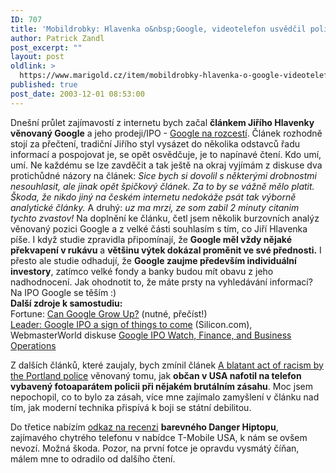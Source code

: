 ```yaml
---
ID: 707
title: 'Mobildrobky: Hlavenka o&nbsp;Google, videotelefon usvědčil policii z&nbsp;rasismu, recenze Danger Colour Hiptop'
author: Patrick Zandl
post_excerpt: ""
layout: post
oldlink: >
  https://www.marigold.cz/item/mobildrobky-hlavenka-o-google-videotelefon-usvedcil-policii-z-rasismu-recenze-danger-colour-hiptop
published: true
post_date: 2003-12-01 08:53:00
---
```

<p>
Dnešní průlet zajímavostí z internetu bych začal <STRONG>článkem Jiřího Hlavenky věnovaný Google</STRONG> a jeho prodeji/IPO - <A href="http://www.zive.cz/h/Byznys/Ar.asp?ARI=113791&amp;CAI=2034" target=_blank>Google na rozcestí</A>. Článek rozhodně stojí za přečtení, tradiční Jiřího styl vysázet do několika odstavců řadu informací a pospojovat je, se opět osvědčuje, je to napínavé čtení. Kdo umí, umí. Ne každému se lze zavděčit a tak ještě na okraj vyjímám z diskuse dva protichůdné názory na článek:<EM> Sice bych si dovolil s některými drobnostmi nesouhlasit, ale jinak opět špičkový článek. Za to by se vážně mělo platit. Škoda, že nikdo jiný na českém internetu nedokáže psát tak výborně analytické články.</EM> A druhý: <EM>uz ma mrzi, ze som zabil 2 minuty citanim tychto zvastov!</EM> Na doplnění ke článku, četl jsem několik burzovních analýz věnovaný pozici Google a z velké části souhlasím s tím, co Jiří Hlavenka píše. I když studie zpravidla připomínají, že <STRONG>Google měl vždy nějaké překvapení v rukávu</STRONG> a <STRONG>většinu výtek dokázal proměnit ve své přednosti.</STRONG> I přesto ale studie odhadují, že <STRONG>Google zaujme především individuální investory</STRONG>, zatímco velké fondy a banky budou mít obavu z jeho nadhodnocení. Jak ohodnotit to, že máte prsty na vyhledávání informací? Na IPO Google se těším :)<BR><STRONG>Další zdroje k samostudiu:</STRONG> <BR>Fortune: <A href="http://www.fortune.com/fortune/technology/articles/0,15114,548765-1,00.html" target=_blank>Can Google Grow Up?</A>&#160;(nutné, přečíst!)<BR><A href="http://www.silicon.com/comment/0,39024711,39116593,00.htm" target=_blank>Leader: Google IPO a sign of things to come</SPAN></A>&#160;(Silicon.com), <BR>WebmasterWorld diskuse <A href="http://www.webmasterworld.com/forum86/" target=_blank>Google IPO Watch, Finance, and Business Operations</A></p>

<p>
Z dalších článků, které zaujaly, bych zmínil článek <A href="http://www.textually.org/picturephoning/archives/002431.htm" target=_blank>A blatant act of racism by the Portland police</A> věnovaný tomu, jak <STRONG>občan v USA nafotil na telefon vybavený fotoaparátem policii při nějakém brutálním zásahu</STRONG>. Moc jsem nepochopil, co to bylo za zásah, více mne zajímalo zamyšlení v článku nad tím, jak moderní technika přispívá k boji se státní debilitou. </p>

<p>
Do třetice nabízím <A href="http://www.howardchui.com/modules.php?name=Sections&amp;sop=viewarticle&amp;artid=150" target=_blank>odkaz na recenzi</A> <STRONG>barevného Danger Hiptopu</STRONG>, zajímavého chytrého telefonu v nabídce T-Mobile USA, k nám se ovšem nevozí. Možná škoda. Pozor, na první fotce je opravdu vysmátý číňan, málem mne to odradilo od dalšího čtení.</p>
